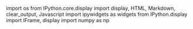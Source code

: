 import os
from IPython.core.display import display, HTML, Markdown, clear_output, Javascript
import ipywidgets as widgets
from IPython.display import IFrame, display
import numpy as np
